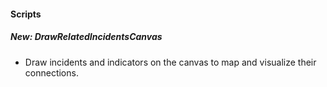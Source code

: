 
#### Scripts
##### New: DrawRelatedIncidentsCanvas
- Draw incidents and indicators on the canvas to map and visualize their connections.

